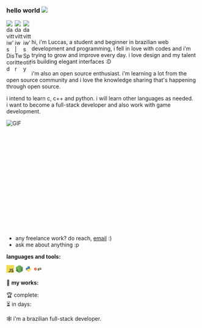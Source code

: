 ### hello world <img src="https://media.giphy.com/media/hvRJCLFzcasrR4ia7z/giphy.gif" width="25px">

<a href="https://discord.gg/XTW52Kt">
  <img align="left" alt="davittiw's Discord" width="22px" src="https://raw.githubusercontent.com/peterthehan/peterthehan/master/assets/discord.svg" />
</a>

<a href="https://twitter.com/davittiw">
  <img align="left" alt="davittiw | Twitter" width="22px" src="https://raw.githubusercontent.com/peterthehan/peterthehan/master/assets/twitter.svg" />
</a>

<a href="https://open.spotify.com/user/s8i0g77p6yw24wk0dckebe5bl?si=520e32eb0b9a42f7">
  <img align="left" alt="davittiw's Spotify" width="22px" src="https://raw.githubusercontent.com/peterthehan/peterthehan/master/assets/spotify.svg" />
</a>
<br>
<br>

hi, i'm Luccas, a student and beginner in brazilian web development and programming, i fell in love with codes and i'm trying to grow and improve every day. i love design and my talent is building elegant interfaces :D

i'm also an open source enthusiast. i'm learning a lot from the open source community and i love the knowledge sharing that's happening through open source.

i intend to learn c, c++ and python. i will learn other languages as needed.           
i want to become a full-stack developer and also work with game development.  

  <img align="right" alt="GIF" src="https://i.pinimg.com/originals/bc/fb/66/bcfb660f3e6865cd73eda9132801821f.gif" width="550" height="300" />
  
- any freelance work? do reach, [email](mailto:lucctyte@gmail.com) :)
- ask me about anything :p

**languages and tools:**  

<code><img height="20" src="https://raw.githubusercontent.com/github/explore/80688e429a7d4ef2fca1e82350fe8e3517d3494d/topics/javascript/javascript.png"></code>
<code><img height="20" src="https://raw.githubusercontent.com/github/explore/80688e429a7d4ef2fca1e82350fe8e3517d3494d/topics/nodejs/nodejs.png"></code>
<code><img height="20" src="https://raw.githubusercontent.com/github/explore/80688e429a7d4ef2fca1e82350fe8e3517d3494d/topics/python/python.png"></code>
<code><img height="20" src="https://raw.githubusercontent.com/github/explore/80688e429a7d4ef2fca1e82350fe8e3517d3494d/topics/git/git.png"></code>

<!--END_SECTION:waka-->

🚧 **my works:**

<!-- TODO-IST:START -->
🏆  complete:                     
⏳  in days:
<!-- TODO-IST:END -->

🕸 i'm a brazilian full-stack developer.
